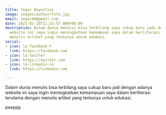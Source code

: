 ```yaml
---
title: Tegar Deyustian
image: images/author/foto.jpg
email: tegardm@gmail.com
date: 2021-01-25T11:33:57.000+06:00
description: Dalam dunia menulis bisa terbilang saya cukup baru jadi dengan adanya
  website ini saya ingin meningkatkan kemampuan saya dalam berliterasi terutama dengan
  menulis artikel yang tentunya untuk edukasi.
social:
- icon: la-facebook-f
  link: https://facebook.com
- icon: la-twitter
  link: https://twitter.com
- icon: la-linkedin-in
  link: https://linkedin.com

---
```

Dalam dunia menulis bisa terbilang saya cukup baru jadi dengan adanya website ini saya ingin meningkatkan kemampuan saya dalam berliterasi terutama dengan menulis artikel yang tentunya untuk edukasi.

peeppp